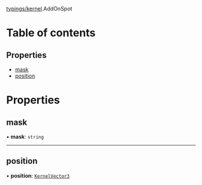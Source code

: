 [typings/kernel](../modules/typings_kernel.md).AddOnSpot

# Table of contents

## Properties

- [mask](typings_kernel.AddOnSpot.md#mask)
- [position](typings_kernel.AddOnSpot.md#position)

# Properties

## mask

• **mask**: `string`

___

## position

• **position**: [`KernelVector3`](typings_kernel.KernelVector3.md)
